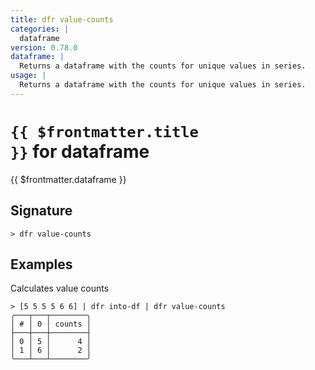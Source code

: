 ```yaml
---
title: dfr value-counts
categories: |
  dataframe
version: 0.78.0
dataframe: |
  Returns a dataframe with the counts for unique values in series.
usage: |
  Returns a dataframe with the counts for unique values in series.
---
```


# <code>{{ $frontmatter.title }}</code> for dataframe

<div class='command-title'>{{ $frontmatter.dataframe }}</div>

## Signature

```> dfr value-counts ```

## Examples

Calculates value counts
```shell
> [5 5 5 5 6 6] | dfr into-df | dfr value-counts
╭───┬───┬────────╮
│ # │ 0 │ counts │
├───┼───┼────────┤
│ 0 │ 5 │      4 │
│ 1 │ 6 │      2 │
╰───┴───┴────────╯

```
